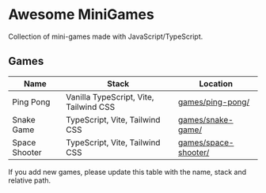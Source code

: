 # Awesome MiniGames

Collection of mini-games made with JavaScript/TypeScript.

## Games

| Name | Stack | Location |
|------|-------|----------|
| Ping Pong | Vanilla TypeScript, Vite, Tailwind CSS | [games/ping-pong/](https://github.com/muhammad-fiaz/awesome-minigames/tree/main/games/ping-pong) |
| Snake Game | TypeScript, Vite, Tailwind CSS | [games/snake-game/](https://github.com/muhammad-fiaz/awesome-minigames/tree/main/games/snake-game) |
| Space Shooter | TypeScript, Vite, Tailwind CSS | [games/space-shooter/](https://github.com/muhammad-fiaz/awesome-minigames/tree/main/games/space-shooter) |

If you add new games, please update this table with the name, stack and relative path.
